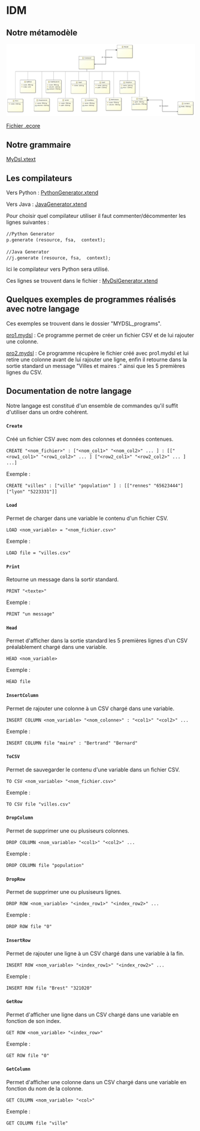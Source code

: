 # IDM

## Notre métamodèle 

![myDsl_class_diagram.jpg](myDsl_class_diagram.jpg)

[Fichier .ecore](org.xtext.example.mydsl/model/generated/MyDsl.ecore)


## Notre grammaire 

[MyDsl.xtext](org.xtext.example.mydsl/src/org/xtext/example/mydsl/MyDsl.xtext)

## Les compilateurs 

Vers Python : [PythonGenerator.xtend](org.xtext.example.mydsl/src/org/xtext/example/mydsl/generator/PythonGenerator.xtend)

Vers Java : [JavaGenerator.xtend](org.xtext.example.mydsl/src/org/xtext/example/mydsl/generator/JavaGenerator.xtend)

Pour choisir quel compilateur utiliser il faut commenter/décommenter les lignes suivantes :

```
//Python Generator
p.generate (resource, fsa,  context); 
		
//Java Generator
//j.generate (resource, fsa,  context);
```
Ici le compilateur vers Python sera utilisé.

Ces lignes se trouvent dans le fichier : [MyDslGenerator.xtend](org.xtext.example.mydsl/src/org/xtext/example/mydsl/generator/MyDslGenerator.xtend)


## Quelques exemples de programmes réalisés avec notre langage 

Ces exemples se trouvent dans le dossier "MYDSL_programs".

[pro1.mydsl](MYDSL_programs/pro1.mydsl) : Ce programme permet de créer un fichier CSV et de lui rajouter une colonne.

[pro2.mydsl](MYDSL_programs/pro2.mydsl) : Ce programme récupère le fichier créé avec pro1.mydsl et lui retire une colonne avant de lui rajouter une ligne, enfin il retourne dans la sortie standard un message "Villes et maires :" ainsi que les 5 premières lignes du CSV.



## Documentation de notre langage 

Notre langage est constitué d'un ensemble de commandes qu'il suffit d'utiliser dans un ordre cohérent.

#### `Create`

Créé un fichier CSV avec nom des colonnes et données contenues.

```
CREATE "<nom_fichier>" : ["<nom_col1>" "<nom_col2>" ... ] : [["<row1_col1>" "<row1_col2>" ... ] ["<row2_col1>" "<row2_col2>" ... ] ...]
```

Exemple :

```
CREATE "villes" : ["ville" "population" ] : [["rennes" "65623444"]["lyon" "5223331"]]
```

#### `Load`

Permet de charger dans une variable le contenu d'un fichier CSV.

```
LOAD <nom_variable> = "<nom_fichier.csv>"
```

Exemple :

```
LOAD file = "villes.csv"
```

#### `Print`

Retourne un message dans la sortir standard.

```
PRINT "<texte>"
```

Exemple :

```
PRINT "un message"
```

#### `Head`

Permet d'afficher dans la sortie standard les 5 premières lignes d'un CSV préalablement chargé dans une variable.

```
HEAD <nom_variable>
```

Exemple :

```
HEAD file
```

#### `InsertColumn`

Permet de rajouter une colonne à un CSV chargé dans une variable.

```
INSERT COLUMN <nom_variable> "<nom_colonne>" : "<col1>" "<col2>" ...
```

Exemple :

```
INSERT COLUMN file "maire" : "Bertrand" "Bernard"
```

#### `ToCSV`

Permet de sauvegarder le contenu d'une variable dans un fichier CSV.

```
TO CSV <nom_variable> "<nom_fichier.csv>"
```

Exemple :

```
TO CSV file "villes.csv"
```

#### `DropColumn`

Permet de supprimer une ou plusiseurs colonnes.

```
DROP COLUMN <nom_variable> "<col1>" "<col2>" ...
```

Exemple :

```
DROP COLUMN file "population"
```

#### `DropRow`

Permet de supprimer une ou plusiseurs lignes.

```
DROP ROW <nom_variable> "<index_row1>" "<index_row2>" ...
```

Exemple :

```
DROP ROW file "0"
```

#### `InsertRow`

Permet de rajouter une ligne à un CSV chargé dans une variable à la fin.

```
INSERT ROW <nom_variable> "<index_row1>" "<index_row2>" ...
```

Exemple :

```
INSERT ROW file "Brest" "321020"
```

#### `GetRow`

Permet d'afficher une ligne dans un CSV chargé dans une variable en fonction de son index.

```
GET ROW <nom_variable> "<index_row>"
```

Exemple :

```
GET ROW file "0"
```

#### `GetColumn`

Permet d'afficher une colonne dans un CSV chargé dans une variable en fonction du nom de la colonne.

```
GET COLUMN <nom_variable> "<col>"
```

Exemple :

```
GET COLUMN file "ville"
```
